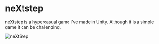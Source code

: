 # neXtstep

neXtstep is a hypercasual game I've made in Unity. Although it is a simple game it can be challenging.

![neXtStep](https://img.itch.zone/aW1nLzM4MTU4ODUucG5n/315x250%23c/tSLtQO.png)

